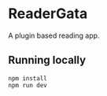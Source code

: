 # ReaderGata

A plugin based reading app.

<!--https://www.readergata.com-->

## Running locally

```console
npm install
npm run dev
```
